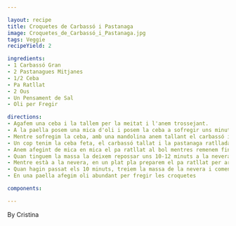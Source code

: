 ```yaml
---

layout: recipe
title: Croquetes de Carbassó i Pastanaga
image: Croquetes_de_Carbassó_i_Pastanaga.jpg
tags: Veggie
recipeYield: 2

ingredients:
- 1 Carbassó Gran
- 2 Pastanagues Mitjanes
- 1/2 Ceba
- Pa Ratllat
- 2 Ous
- Un Pensament de Sal
- Oli per Fregir

directions:
- Agafem una ceba i la tallem per la meitat i l'anem trossejant.
- A la paella posem una mica d'oli i posem la ceba a sofregir uns minuts.
- Mentre sofregim la ceba, amb una mandolina anem tallant el carbassó i amb un ratllador la pastanaga.
- Un cop tenim la ceba feta, el carbassó tallat i la pastanaga ratllada o posem tot en un bol juntament amb dos ous
- Anem afegint de mica en mica el pa ratllat al bol mentres remenem fins que quedi una massa prou consistent
- Quan tinguem la massa la deixem repossar uns 10-12 minuts a la nevera
- Mentre està a la nevera, en un plat pla preparem el pa ratllat per arrebossar
- Quan hagin passat els 10 minuts, treiem la massa de la nevera i comencem a fer la forma de croqueta
- En una paella afegim oli abundant per fregir les croquetes

components:

---
```

By Cristina 
